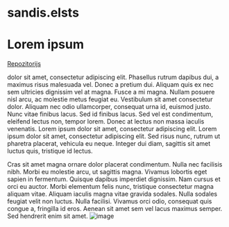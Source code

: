 # sandis.elsts
# Lorem ipsum 
[Repozitorijs](https://github.com/VUMC-ATP4/sandis.elsts)

dolor sit amet, consectetur adipiscing elit. Phasellus rutrum dapibus dui, a maximus risus malesuada vel. Donec a pretium dui. Aliquam quis ex nec sem ultricies dignissim vel at magna. Fusce a mi magna. Nullam posuere nisl arcu, ac molestie metus feugiat eu. Vestibulum sit amet consectetur dolor. Aliquam nec odio ullamcorper, consequat urna id, euismod justo. Nunc vitae finibus lacus. Sed id finibus lacus. Sed vel est condimentum, eleifend lectus non, tempor lorem. Donec at lectus non massa iaculis venenatis. Lorem ipsum dolor sit amet, consectetur adipiscing elit. Lorem ipsum dolor sit amet, consectetur adipiscing elit. Sed risus nunc, rutrum ut pharetra placerat, vehicula eu neque. Integer dui diam, sagittis sit amet luctus quis, tristique id lectus.

Cras sit amet magna ornare dolor placerat condimentum. Nulla nec facilisis nibh. Morbi eu molestie arcu, ut sagittis magna. Vivamus lobortis eget sapien in fermentum. Quisque dapibus imperdiet dignissim. Nam cursus et orci eu auctor. Morbi elementum felis nunc, tristique consectetur magna aliquam vitae. Aliquam iaculis magna vitae gravida sodales. Nulla sodales feugiat velit non luctus. Nulla facilisi. Vivamus orci odio, consequat quis congue a, fringilla id eros. Aenean sit amet sem vel lacus maximus semper. Sed hendrerit enim sit amet.
![image](https://thumbs.dreamstime.com/z/tv-test-image-card-rainbow-multi-color-bars-geometric-signals-retro-hardware-s-minimal-pop-art-print-suitable-89603635.jpg)